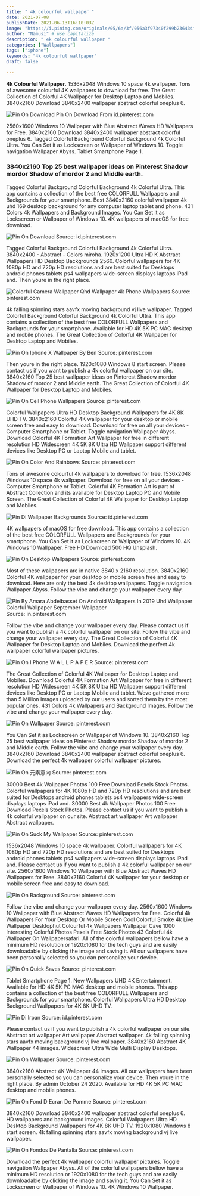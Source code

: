 ```yaml
---
title: " 4k colourful wallpaper "
date: 2021-07-08
publishDate: 2021-06-13T16:10:03Z
image: "https://i.pinimg.com/originals/05/6a/3f/056a3f97340f299b236434f8181a0f45.jpg"
author: "Namusi" # use capitalize
description: " 4k colourful wallpaper "
categories: ["Wallpapers"]
tags: ["iphone"]
keywords: "4k colourful wallpaper"
draft: false

---
```



**4k Colourful Wallpaper**. 1536x2048 Windows 10 space 4k wallpaper. Tons of awesome colourful 4K wallpapers to download for free. The Great Collection of Colorful 4K Wallpaper for Desktop Laptop and Mobiles. 3840x2160 Download 3840x2400 wallpaper abstract colorful oneplus 6.

![Pin On Download](https://i.pinimg.com/originals/96/79/e6/9679e6b262669b3a55ab97dac4f939be.jpg "Pin On Download")
Pin On Download From id.pinterest.com


2560x1600 Windows 10 Wallpaper with Blue Abstract Waves HD Wallpapers for Free. 3840x2160 Download 3840x2400 wallpaper abstract colorful oneplus 6. Tagged Colorful Background Colorful Background 4k Colorful Ultra. You Can Set it as Lockscreen or Wallpaper of Windows 10. Toggle navigation Wallpaper Abyss. Tablet Smartphone Page 1.

### 3840x2160 Top 25 best wallpaper ideas on Pinterest Shadow mordor Shadow of mordor 2 and Middle earth.

Tagged Colorful Background Colorful Background 4k Colorful Ultra. This app contains a collection of the best free COLORFULL Wallpapers and Backgrounds for your smartphone. Best 3840x2160 colorful wallpaper 4k uhd 169 desktop background for any computer laptop tablet and phone. 431 Colors 4k Wallpapers and Background Images. You Can Set it as Lockscreen or Wallpaper of Windows 10. 4K wallpapers of macOS for free download.


![Pin On Download](https://i.pinimg.com/originals/96/79/e6/9679e6b262669b3a55ab97dac4f939be.jpg "Pin On Download")
Source: id.pinterest.com

Tagged Colorful Background Colorful Background 4k Colorful Ultra. 3840x2400 - Abstract - Colors miroha. 1920x1200 Ultra HD K Abstract Wallpapers HD Desktop Backgrounds 2560. Colorful wallpapers for 4K 1080p HD and 720p HD resolutions and are best suited for Desktops android phones tablets ps4 wallpapers wide-screen displays laptops iPad and. Then youre in the right place.

![Colorful Camera Wallpaper Qhd Wallpaper 4k Phone Wallpapers](https://i.pinimg.com/originals/44/a9/14/44a9149ea25b0d01af4c1ff1fbeb0949.jpg "Colorful Camera Wallpaper Qhd Wallpaper 4k Phone Wallpapers")
Source: pinterest.com

4k falling spinning stars aavfx moving background vj live wallpaper. Tagged Colorful Background Colorful Background 4k Colorful Ultra. This app contains a collection of the best free COLORFULL Wallpapers and Backgrounds for your smartphone. Available for HD 4K 5K PC MAC desktop and mobile phones. The Great Collection of Colorful 4K Wallpaper for Desktop Laptop and Mobiles.

![Pin On Iphone X Wallpaper By Ben](https://i.pinimg.com/originals/50/de/22/50de22ef51122e3bdc80ac374322d88a.jpg "Pin On Iphone X Wallpaper By Ben")
Source: pinterest.com

Then youre in the right place. 1920x1080 Windows 8 start screen. Please contact us if you want to publish a 4k colorful wallpaper on our site. 3840x2160 Top 25 best wallpaper ideas on Pinterest Shadow mordor Shadow of mordor 2 and Middle earth. The Great Collection of Colorful 4K Wallpaper for Desktop Laptop and Mobiles.

![Pin On Cell Phone Wallpapers](https://i.pinimg.com/originals/09/f0/7e/09f07e9f7cb68358c3e25b1f679b32e4.jpg "Pin On Cell Phone Wallpapers")
Source: pinterest.com

Colorful Wallpapers Ultra HD Desktop Background Wallpapers for 4K 8K UHD TV. 3840x2160 Colorful 4K wallpaper for your desktop or mobile screen free and easy to download. Download for free on all your devices - Computer Smartphone or Tablet. Toggle navigation Wallpaper Abyss. Download Colorful 4K Formation Art Wallpaper for free in different resolution HD Widescreen 4K 5K 8K Ultra HD Wallpaper support different devices like Desktop PC or Laptop Mobile and tablet.

![Pin On Color And Rainbows](https://i.pinimg.com/originals/bf/67/ec/bf67ec339f9e25e96f707d68178927dc.jpg "Pin On Color And Rainbows")
Source: pinterest.com

Tons of awesome colourful 4k wallpapers to download for free. 1536x2048 Windows 10 space 4k wallpaper. Download for free on all your devices - Computer Smartphone or Tablet. Colorful 4K Formation Art is part of Abstract Collection and its available for Desktop Laptop PC and Mobile Screen. The Great Collection of Colorful 4K Wallpaper for Desktop Laptop and Mobiles.

![Pin Di Wallpaper Backgrounds](https://i.pinimg.com/originals/d8/23/e7/d823e79af14a86749cfa12ef113b6424.jpg "Pin Di Wallpaper Backgrounds")
Source: id.pinterest.com

4K wallpapers of macOS for free download. This app contains a collection of the best free COLORFULL Wallpapers and Backgrounds for your smartphone. You Can Set it as Lockscreen or Wallpaper of Windows 10. 4K Windows 10 Wallpaper. Free HD Download 500 HQ Unsplash.

![Pin On Desktop Wallpapers](https://i.pinimg.com/originals/dc/e4/33/dce433269e9d36e3575ac95c62cd18ec.jpg "Pin On Desktop Wallpapers")
Source: pinterest.com

Most of these wallpapers are in native 3840 x 2160 resolution. 3840x2160 Colorful 4K wallpaper for your desktop or mobile screen free and easy to download. Here are only the best 4k desktop wallpapers. Toggle navigation Wallpaper Abyss. Follow the vibe and change your wallpaper every day.

![Pin By Amara Abdelbasset On Android Wallpapers In 2019 Uhd Wallpaper Colorful Wallpaper September Wallpaper](https://i.pinimg.com/originals/08/16/ca/0816cad4e4e0f92e03b7f0d9c0a4ecef.jpg "Pin By Amara Abdelbasset On Android Wallpapers In 2019 Uhd Wallpaper Colorful Wallpaper September Wallpaper")
Source: in.pinterest.com

Follow the vibe and change your wallpaper every day. Please contact us if you want to publish a 4k colorful wallpaper on our site. Follow the vibe and change your wallpaper every day. The Great Collection of Colorful 4K Wallpaper for Desktop Laptop and Mobiles. Download the perfect 4k wallpaper colorful wallpaper pictures.

![Pin On I Phone W A L L P A P E R](https://i.pinimg.com/736x/85/d5/8e/85d58eb3cca8c712789934dc74731171.jpg "Pin On I Phone W A L L P A P E R")
Source: pinterest.com

The Great Collection of Colorful 4K Wallpaper for Desktop Laptop and Mobiles. Download Colorful 4K Formation Art Wallpaper for free in different resolution HD Widescreen 4K 5K 8K Ultra HD Wallpaper support different devices like Desktop PC or Laptop Mobile and tablet. Weve gathered more than 5 Million Images uploaded by our users and sorted them by the most popular ones. 431 Colors 4k Wallpapers and Background Images. Follow the vibe and change your wallpaper every day.

![Pin On Wallpaper](https://i.pinimg.com/originals/73/4d/7a/734d7a74ecf0ac349d5365a29964ae08.jpg "Pin On Wallpaper")
Source: pinterest.com

You Can Set it as Lockscreen or Wallpaper of Windows 10. 3840x2160 Top 25 best wallpaper ideas on Pinterest Shadow mordor Shadow of mordor 2 and Middle earth. Follow the vibe and change your wallpaper every day. 3840x2160 Download 3840x2400 wallpaper abstract colorful oneplus 6. Download the perfect 4k wallpaper colorful wallpaper pictures.

![Pin On 元素意向](https://i.pinimg.com/564x/44/7c/11/447c11d8f3584ae75de0c09e4c65bdcc.jpg "Pin On 元素意向")
Source: pinterest.com

30000 Best 4k Wallpaper Photos 100 Free Download Pexels Stock Photos. Colorful wallpapers for 4K 1080p HD and 720p HD resolutions and are best suited for Desktops android phones tablets ps4 wallpapers wide-screen displays laptops iPad and. 30000 Best 4k Wallpaper Photos 100 Free Download Pexels Stock Photos. Please contact us if you want to publish a 4k colorful wallpaper on our site. Abstract art wallpaper Art wallpaper Abstract wallpaper.

![Pin On Suck My Wallpaper](https://i.pinimg.com/736x/cb/ef/83/cbef839f81cbb3b2617516fa07c50bc8.jpg "Pin On Suck My Wallpaper")
Source: pinterest.com

1536x2048 Windows 10 space 4k wallpaper. Colorful wallpapers for 4K 1080p HD and 720p HD resolutions and are best suited for Desktops android phones tablets ps4 wallpapers wide-screen displays laptops iPad and. Please contact us if you want to publish a 4k colorful wallpaper on our site. 2560x1600 Windows 10 Wallpaper with Blue Abstract Waves HD Wallpapers for Free. 3840x2160 Colorful 4K wallpaper for your desktop or mobile screen free and easy to download.

![Pin On Background](https://i.pinimg.com/originals/68/8f/7e/688f7edb0227debe3d54b7c938b15e83.jpg "Pin On Background")
Source: pinterest.com

Follow the vibe and change your wallpaper every day. 2560x1600 Windows 10 Wallpaper with Blue Abstract Waves HD Wallpapers for Free. Colorful 4k Wallpapers For Your Desktop Or Mobile Screen Cool Colorful Smoke 4k Live Wallpaper Desktophut Colourful 4k Wallpapers Wallpaper Cave 1000 Interesting Colorful Photos Pexels Free Stock Photos 43 Colorful 4k Wallpaper On Wallpapersafari. All of the colorful wallpapers bellow have a minimum HD resolution or 1920x1080 for the tech guys and are easily downloadable by clicking the image and saving it. All our wallpapers have been personally selected so you can personalize your device.

![Pin On Quick Saves](https://i.pinimg.com/originals/e4/88/4c/e4884cd2862ef75961c56f79b638961c.png "Pin On Quick Saves")
Source: pinterest.com

Tablet Smartphone Page 1. New Wallpapers UHD 4K Entertainment. Available for HD 4K 5K PC MAC desktop and mobile phones. This app contains a collection of the best free COLORFULL Wallpapers and Backgrounds for your smartphone. Colorful Wallpapers Ultra HD Desktop Background Wallpapers for 4K 8K UHD TV.

![Pin Di Irpan](https://i.pinimg.com/originals/35/ee/b6/35eeb6efdf0874d991c2e22a0ef48ad3.jpg "Pin Di Irpan")
Source: id.pinterest.com

Please contact us if you want to publish a 4k colorful wallpaper on our site. Abstract art wallpaper Art wallpaper Abstract wallpaper. 4k falling spinning stars aavfx moving background vj live wallpaper. 3840x2160 Abstract 4K Wallpaper 44 images. Widescreen Ultra Wide Multi Display Desktops.

![Pin On Wallpaper](https://i.pinimg.com/originals/42/fa/e8/42fae8a50f93d0e64496efe4b1f503a5.jpg "Pin On Wallpaper")
Source: pinterest.com

3840x2160 Abstract 4K Wallpaper 44 images. All our wallpapers have been personally selected so you can personalize your device. Then youre in the right place. By admin October 24 2020. Available for HD 4K 5K PC MAC desktop and mobile phones.

![Pin On Fond D Ecran De Pomme](https://i.pinimg.com/736x/af/e8/c0/afe8c0ed4331918e757477e9653dace8.jpg "Pin On Fond D Ecran De Pomme")
Source: pinterest.com

3840x2160 Download 3840x2400 wallpaper abstract colorful oneplus 6. HD wallpapers and background images. Colorful Wallpapers Ultra HD Desktop Background Wallpapers for 4K 8K UHD TV. 1920x1080 Windows 8 start screen. 4k falling spinning stars aavfx moving background vj live wallpaper.

![Pin On Fondos De Pantalla](https://i.pinimg.com/originals/05/6a/3f/056a3f97340f299b236434f8181a0f45.jpg "Pin On Fondos De Pantalla")
Source: pinterest.com

Download the perfect 4k wallpaper colorful wallpaper pictures. Toggle navigation Wallpaper Abyss. All of the colorful wallpapers bellow have a minimum HD resolution or 1920x1080 for the tech guys and are easily downloadable by clicking the image and saving it. You Can Set it as Lockscreen or Wallpaper of Windows 10. 4K Windows 10 Wallpaper.

